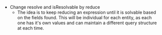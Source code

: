 - Change resolve and isResolvable by reduce
  - The idea is to keep reducing an expression until it is solvable based on the fields found. This will be individual for each entity, as each one has it's own values and can maintain a different query structure at each time.